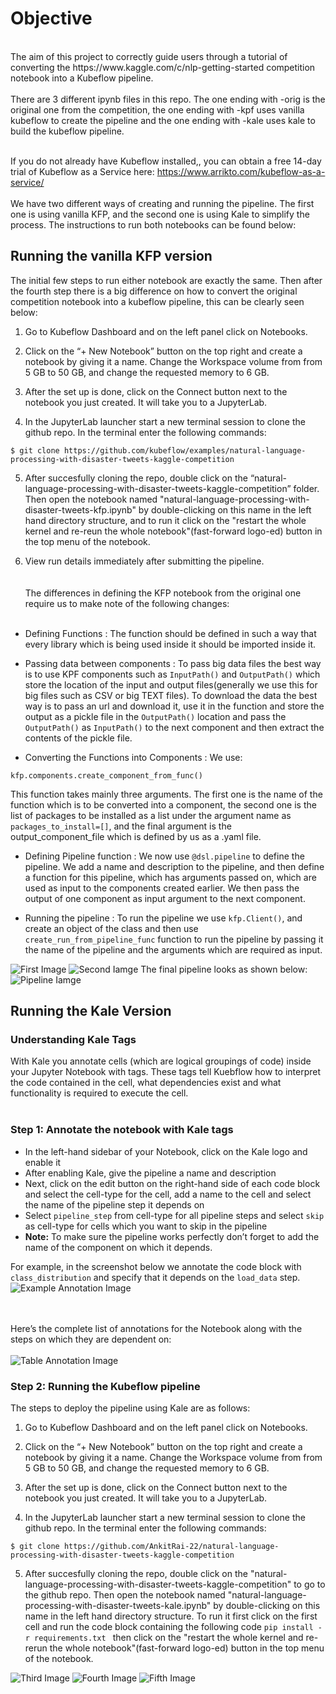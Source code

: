 # Objective
<br>
The aim of this project to correctly guide users through a tutorial of converting the https://www.kaggle.com/c/nlp-getting-started competition notebook into a Kubeflow pipeline.<br><br> 
There are 3 different ipynb files in this repo. The one ending with -orig is the original one from the competition, the one ending with -kpf uses vanilla kubeflow to create the pipeline and the one ending with -kale uses kale to build the kubeflow pipeline. <br>
<br>

If you do not already have Kubeflow installed,, you can obtain a free 14-day trial of Kubeflow as a Service here: https://www.arrikto.com/kubeflow-as-a-service/
<br><br>
We have two different ways of creating and running the pipeline. The first one is using vanilla KFP, and the second one is using Kale to simplify the process. The instructions to run both notebooks can be found below:

## Running the vanilla KFP version

The initial few steps to run either notebook are exactly the same. Then after the fourth step there is a big difference on how to convert the original competition notebook into a kubeflow pipeline, this can be clearly seen below:

1. Go to Kubeflow Dashboard and on the left panel click on Notebooks.

2. Click on the “+ New Notebook” button on the top right and create a notebook by giving it a name. Change the Workspace volume from from 5 GB to 50 GB, and change the requested memory to 6 GB.

3. After the set up is done, click on the Connect button next to the notebook you just created. It will take you to a JupyterLab.


4. In the JupyterLab launcher start a new terminal session to clone the github repo. In the terminal enter the following commands:

 ```$ git clone https://github.com/kubeflow/examples/natural-language-processing-with-disaster-tweets-kaggle-competition```

5. After succesfully cloning the repo, double click on the “natural-language-processing-with-disaster-tweets-kaggle-competition” folder. Then open the notebook named "natural-language-processing-with-disaster-tweets-kfp.ipynb" by double-clicking on this name in the left hand directory structure, and to run it click on the "restart the whole kernel and re-reun the whole notebook"(fast-forward logo-ed) button in the top menu of the notebook.

6. View run details immediately after submitting the pipeline.
<br><br>  
The differences in defining the KFP notebook from the original one require us to make note of the following changes: <br> <br>

 - Defining Functions : The function should be defined in such a way that every library which is being used inside it should be imported inside it. 

 - Passing data between components :  To pass big data files the best way is to use KPF components such as ```InputPath()``` and ```OutputPath()``` which store the location of the input and output files(generally we use this for big files such as CSV or big TEXT files). To download the data the best way is to pass an url and download it, use it in the function and store the output as a pickle file in the ```OutputPath()``` location and pass the ```OutputPath()``` as ```InputPath()``` to the next component and then extract the contents of the pickle file.

 - Converting the Functions into Components : We use: 

```
kfp.components.create_component_from_func()
```

This function takes mainly three arguments. The first one is the name of the function which is to be converted into a component, the second one is the list of packages to be installed as a list under the argument name as ```packages_to_install=[]```, and the final argument is the output_component_file which is defined by us as a .yaml file.


 - Defining Pipeline function : We now use ```@dsl.pipeline``` to define the pipeline. We add a name and description to the pipeline, and then define a function for this pipeline, which has arguments passed on, which are used as input to the components created earlier. We then pass the output of one component as input argument to the next component. 


 - Running the pipeline : To run the pipeline we use ```kfp.Client()```, and create an object of the class and then use ```create_run_from_pipeline_func``` function to run the pipeline by passing it the name of the pipeline and the arguments which are required as input.


![First Image](https://github.com/AnkitRai-22/natural-language-processing-with-disaster-tweets-kaggle-competition/blob/main/images/Screenshot%20(254).png)
![Second Iamge](https://github.com/AnkitRai-22/natural-language-processing-with-disaster-tweets-kaggle-competition/blob/main/images/Screenshot%20(255).png)
The final pipeline looks as shown below:<br>
![Pipeline Iamge](https://github.com/AnkitRai-22/natural-language-processing-with-disaster-tweets-kaggle-competition/blob/main/images/Screenshot%20(263).png)

## Running the Kale Version

### Understanding Kale Tags

With Kale you annotate cells (which are logical groupings of code) inside your Jupyter Notebook with tags. These tags tell Kuebflow how to interpret the code contained in the cell, what dependencies exist and what functionality is required to execute the cell.
<br><br>
### Step 1: Annotate the notebook with Kale tags

- In the left-hand sidebar of your Notebook, click on the Kale logo and enable it
- After enabling Kale, give the pipeline a name and description
- Next, click on the edit button on the right-hand side of each code block and select the cell-type for the cell, add a name to the cell and select the name of the pipeline step it depends on
- Select ```pipeline_step``` from cell-type for all pipeline steps and select ```skip``` as cell-type for cells which you want to skip in the pipeline
- **Note:** To make sure the pipeline works perfectly don’t forget to add the name of the component on which it depends. 

For example, in the screenshot below we annotate the code block with ```class_distribution``` and specify that it depends on the ```load_data``` step.
![Example Annotation Image](https://github.com/AnkitRai-22/natural-language-processing-with-disaster-tweets-kaggle-competition/blob/main/images/Screenshot%20(265).png)

<br><br>
Here’s the complete list of annotations for the Notebook along with the steps on which they are dependent on:<br><br>
![Table Annotation Image](https://github.com/AnkitRai-22/natural-language-processing-with-disaster-tweets-kaggle-competition/blob/main/images/Screenshot%20(269).png)

### Step 2: Running the Kubeflow pipeline
The steps to deploy the pipeline using Kale are as follows:

1. Go to Kubeflow Dashboard and on the left panel click on Notebooks.

2. Click on the “+ New Notebook” button on the top right and create a notebook by giving it a name. Change the Workspace volume from from 5 GB to 50 GB, and change the requested memory to 6 GB.

3. After the set up is done, click on the Connect button next to the notebook you just created. It will take you to a JupyterLab.


4. In the JupyterLab launcher start a new terminal session to clone the github repo. In the terminal enter the following commands:

```$ git clone https://github.com/AnkitRai-22/natural-language-processing-with-disaster-tweets-kaggle-competition```

5. After succesfully cloning the repo, double click on the "natural-language-processing-with-disaster-tweets-kaggle-competition" to go to the github repo. Then open the notebook named "natural-language-processing-with-disaster-tweets-kale.ipynb" by double-clicking on this name in the left hand directory structure. To run it first click on the first cell and run the code block containing the following code 
```pip install -r requirements.txt ```
then click on the "restart the whole kernel and re-rerun the whole notebook"(fast-forward logo-ed) button in the top menu of the notebook.

![Third Image](https://github.com/AnkitRai-22/natural-language-processing-with-disaster-tweets-kaggle-competition/blob/main/images/Screenshot%20(257).png)
![Fourth Image](https://github.com/AnkitRai-22/natural-language-processing-with-disaster-tweets-kaggle-competition/blob/main/images/Screenshot%20(258).png)
![Fifth Image](https://github.com/AnkitRai-22/natural-language-processing-with-disaster-tweets-kaggle-competition/blob/main/images/Screenshot%20(259).png)
